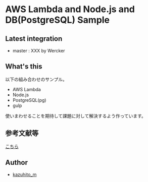# AWS Lambda and Node.js and DB(PostgreSQL) Sample

## Latest integration

+ master : XXX by Wercker

## What's this

以下の組み合わせのサンプル。

- AWS Lambda
- Node.js
- PostgreSQL(pg)
- gulp

使いまわせることを期待して課題に対して解決するよう作っています。

## 参考文献等

[こちら](./doc/REFERENCE_PUBS.md)

## Author

+ [kazuhito_m](https://twitter.com/kazuhito_m)
